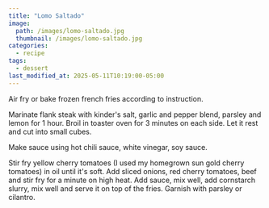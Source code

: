 ```yaml
---
title: "Lomo Saltado"
image: 
  path: /images/lomo-saltado.jpg
  thumbnail: /images/lomo-saltado.jpg
categories:
  - recipe
tags:
  - dessert
last_modified_at: 2025-05-11T10:19:00-05:00
---
```


Air fry or bake frozen french fries according to instruction.

Marinate flank steak with kinder's salt, garlic and pepper blend, parsley and lemon for 1 hour. Broil in toaster oven for 3 minutes on each side. Let it rest and cut into small cubes.

Make sauce using hot chili sauce, white vinegar, soy sauce. 

Stir fry yellow cherry tomatoes (I used my homegrown sun gold cherry tomatoes) in oil until it's soft. Add sliced onions, red cherry tomatoes, beef and stir fry for a minute on high heat. Add sauce, mix well, add cornstarch slurry, mix well and serve it on top of the fries. Garnish with parsley or cilantro.

